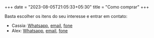 +++
date = "2023-08-05T21:05:33+05:30"
title = "Como comprar"
+++

Basta escolher os itens do seu interesse e entrar em contato:

- Cassia: [Whatsapp](https://wa.me/5511986982529), [email](mailto:cassia.mitikami@gmail.com), [fone](phone:11986982529)
- Alex: [Whatsapp](https://wa.me/55119913500874), [email](mailto:alex@alexaraujo.net), [fone](phone:11991350874)



